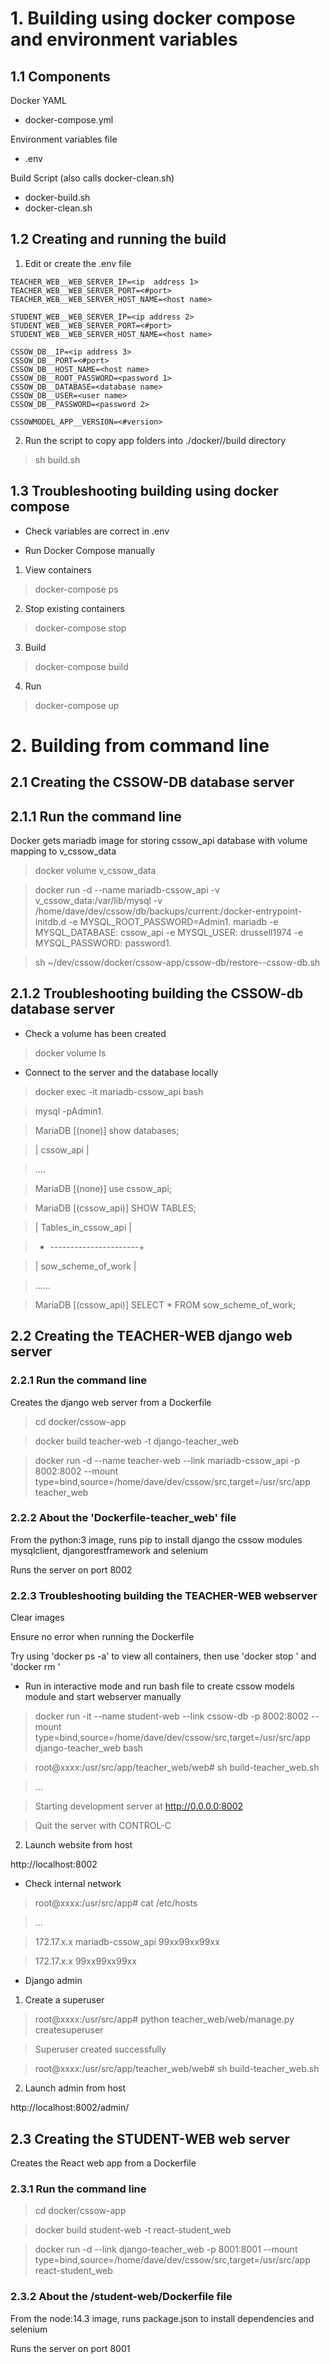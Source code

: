 # 1. Building using docker compose and environment variables

## 1.1 Components

Docker YAML
- docker-compose.yml

Environment variables file
- .env

Build Script (also calls docker-clean.sh)

- docker-build.sh
- docker-clean.sh

## 1.2 Creating and running the build

1. Edit or create the .env file

``` 
TEACHER_WEB__WEB_SERVER_IP=<ip  address 1>
TEACHER_WEB__WEB_SERVER_PORT=<#port>
TEACHER_WEB__WEB_SERVER_HOST_NAME=<host name>

STUDENT_WEB__WEB_SERVER_IP=<ip address 2>
STUDENT_WEB__WEB_SERVER_PORT=<#port>
STUDENT_WEB__WEB_SERVER_HOST_NAME=<host name>

CSSOW_DB__IP=<ip address 3>
CSSOW_DB__PORT=<#port>
CSSOW_DB__HOST_NAME=<host name>
CSSOW_DB__ROOT_PASSWORD=<password 1>
CSSOW_DB__DATABASE=<database name>
CSSOW_DB__USER=<user name>
CSSOW_DB__PASSWORD=<password 2>

CSSOWMODEL_APP__VERSION=<#version> 
```

2. Run the script to copy app folders into ./docker/<image>/build directory
  
> sh build.sh

## 1.3 Troubleshooting building using docker compose

- Check variables are correct in .env

- Run Docker Compose manually

1. View containers

> docker-compose ps

2. Stop existing containers

> docker-compose stop

3. Build

> docker-compose build

4. Run

> docker-compose up

# 2. Building from command line

## 2.1 Creating the CSSOW-DB database server

## 2.1.1 Run the command line

Docker gets mariadb image for storing cssow_api database with volume mapping to v_cssow_data

> docker volume v_cssow_data

> docker run -d --name mariadb-cssow_api 
-v v_cssow_data:/var/lib/mysql 
-v /home/dave/dev/cssow/db/backups/current:/docker-entrypoint-initdb.d
-e MYSQL_ROOT_PASSWORD=Admin1. mariadb
-e MYSQL_DATABASE: cssow_api
-e MYSQL_USER: drussell1974
-e MYSQL_PASSWORD: password1.

> sh ~/dev/cssow/docker/cssow-app/cssow-db/restore--cssow-db.sh

## 2.1.2 Troubleshooting building the CSSOW-db database server

- Check a volume has been created

> docker volume ls

- Connect to the server and the database locally

> docker exec -it mariadb-cssow_api bash

> mysql -pAdmin1.

> MariaDB [(none)] show databases;

> | cssow_api   |       

> ....      

> MariaDB [(none)] use cssow_api;

> MariaDB [(cssow_api)] SHOW TABLES;

> | Tables_in_cssow_api   |       

> + ----------------------+

> | sow_scheme_of_work    |

> ......

> MariaDB [(cssow_api)] SELECT * FROM sow_scheme_of_work;

## 2.2 Creating the TEACHER-WEB django web server

### 2.2.1 Run the command line

Creates the django web server from a Dockerfile

> cd docker/cssow-app

> docker build teacher-web -t django-teacher_web

> docker run -d 
--name teacher-web
--link mariadb-cssow_api
-p 8002:8002
--mount type=bind,source=/home/dave/dev/cssow/src,target=/usr/src/app 
teacher_web

### 2.2.2 About the 'Dockerfile-teacher_web' file

From the python:3 image, runs pip to install django the cssow modules mysqlclient, djangorestframework and selenium

Runs the server on port 8002

### 2.2.3 Troubleshooting building the TEACHER-WEB webserver

Clear images

Ensure no error when running the Dockerfile

Try using 'docker ps -a' to view all containers, then use 'docker stop <id>' and 'docker rm <id>'

- Run in interactive mode and run bash file to create cssow models module and start webserver manually

> docker run -it
--name student-web
--link cssow-db
-p 8002:8002
--mount type=bind,source=/home/dave/dev/cssow/src,target=/usr/src/app 
django-teacher_web
bash

> root@xxxx:/usr/src/app/teacher_web/web# sh build-teacher_web.sh

> ...

> Starting development server at http://0.0.0.0:8002

> Quit the server with CONTROL-C

2. Launch website from host

http://localhost:8002

- Check internal network

> root@xxxx:/usr/src/app# cat /etc/hosts

> ...

> 172.17.x.x   mariadb-cssow_api  99xx99xx99xx

> 172.17.x.x   99xx99xx99xx

- Django admin

1. Create a superuser

> root@xxxx:/usr/src/app# python teacher_web/web/manage.py createsuperuser

> Superuser created successfully

> root@xxxx:/usr/src/app/teacher_web/web# sh build-teacher_web.sh

2. Launch admin from host

http://localhost:8002/admin/

## 2.3 Creating the STUDENT-WEB web server

Creates the React web app from a Dockerfile

### 2.3.1 Run the command line

> cd docker/cssow-app

> docker build student-web -t react-student_web

> docker run -d 
--link django-teacher_web
-p 8001:8001
--mount type=bind,source=/home/dave/dev/cssow/src,target=/usr/src/app 
react-student_web

### 2.3.2 About the /student-web/Dockerfile file

From the node:14.3 image, runs package.json to install dependencies and selenium

Runs the server on port 8001
